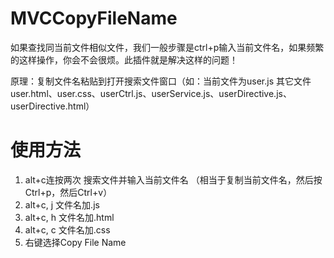 MVCCopyFileName
===============
<p>如果查找同当前文件相似文件，我们一般步骤是ctrl+p输入当前文件名，如果频繁的这样操作，你会不会很烦。此插件就是解决这样的问题！</p>
<p>原理：复制文件名粘贴到打开搜索文件窗口（如：当前文件为user.js  其它文件user.html、user.css、userCtrl.js、userService.js、userDirective.js、userDirective.html）</p>

使用方法
===============

1. alt+c连按两次 搜索文件并输入当前文件名 （相当于复制当前文件名，然后按Ctrl+p，然后Ctrl+v）
2. alt+c, j 文件名加.js
3. alt+c, h 文件名加.html
4. alt+c, c 文件名加.css
5. 右键选择Copy File Name